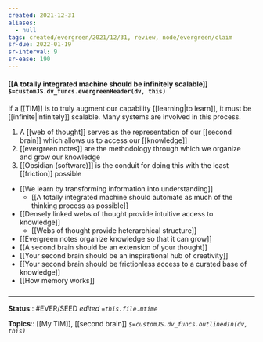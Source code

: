 ```yaml
---
created: 2021-12-31 
aliases:
  - null
tags: created/evergreen/2021/12/31, review, node/evergreen/claim
sr-due: 2022-01-19
sr-interval: 9
sr-ease: 190
---
```


#### [[A totally integrated machine should be infinitely scalable]] `$=customJS.dv_funcs.evergreenHeader(dv, this)`

If a [[TIM]] is to truly augment our capability [[learning|to learn]], it must be [[infinite|infinitely]] scalable. Many systems are involved in this process.
1. A [[web of thought]] serves as the representation of our [[second brain]] which allows us to access our [[knowledge]]
2. [[evergreen notes]] are the methodology through which we organize and grow our knowledge
3. [[Obsidian (software)]] is the conduit for doing this with the least [[friction]] possible

- [[We learn by transforming information into understanding]]
	- [[A totally integrated machine should automate as much of the thinking process as possible]]
- [[Densely linked webs of thought provide intuitive access to knowledge]]
	- [[Webs of thought provide heterarchical structure]]
- [[Evergreen notes organize knowledge so that it can grow]]
- [[A second brain should be an extension of your thought]]
- [[Your second brain should be an inspirational hub of creativity]]
- [[Your second brain should be frictionless access to a curated base of knowledge]]
- [[How memory works]]


### <hr class="footnote"/>

**Status**:: #EVER/SEED
*edited `=this.file.mtime`*

**Topics**:: [[My TIM]], [[second brain]]
*`$=customJS.dv_funcs.outlinedIn(dv, this)`*


